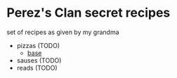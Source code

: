 # Perez's Clan secret recipes


set of recipes as given by my grandma

- pizzas (TODO)
    - [base](./pizzas/base.md) 
- sauses (TODO)
- reads (TODO)

